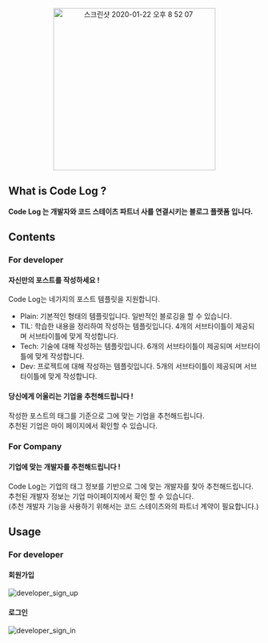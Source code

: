 <p align="center"> 
<img width="324" alt="스크린샷 2020-01-22 오후 8 52 07" src="https://user-images.githubusercontent.com/54742523/75141203-d06d6400-5733-11ea-892c-41d6ba5f4213.png">
  
   
###
###

## What is Code Log ?  
**Code Log 는 개발자와 코드 스테이츠 파트너 사를 연결시키는 블로그 플랫폼 입니다.**

## Contents

### For developer

#### 자신만의 포스트를 작성하세요 !
  Code Log는 네가지의 포스트 템플릿을 지원합니다.  
  
  - Plain: 기본적인 형태의 템플릿입니다. 일반적인 블로깅을 할 수 있습니다.
  - TIL: 학습한 내용을 정리하여 작성하는 템플릿입니다. 4개의 서브타이틀이 제공되며 서브타이틀에 맞게 작성합니다.
  - Tech: 기술에 대해 작성하는 템플릿입니다. 6개의 서브타이틀이 제공되며 서브타이틀에 맞게 작성합니다.
  - Dev: 프로젝트에 대해 작성하는 템플릿입니다. 5개의 서브타이틀이 제공되며 서브타이틀에 맞게 작성합니다.

#### 당신에게 어울리는 기업을 추천해드립니다 !
  작성한 포스트의 태그를 기준으로 그에 맞는 기업을 추천해드립니다.  
  추천된 기업은 마이 페이지에서 확인할 수 있습니다.

### For Company

#### 기업에 맞는 개발자를 추천해드립니다 !
  Code Log는 기업의 태그 정보를 기반으로 그에 맞는 개발자를 찾아 추천해드립니다.  
  추천된 개발자 정보는 기업 마이페이지에서 확인 할 수 있습니다.  
    (추천 개발자 기능을 사용하기 위해서는 코드 스테이츠와의 파트너 계약이 필요합니다.)

  
## Usage

### For developer


#### 회원가입  
![developer_sign_up](https://user-images.githubusercontent.com/54742523/75148803-dd924f00-5743-11ea-8a80-4183de17fd07.gif)  

#### 로그인
  ![developer_sign_in](https://user-images.githubusercontent.com/54742523/75148906-20542700-5744-11ea-9ea2-da56d9674afe.gif)


